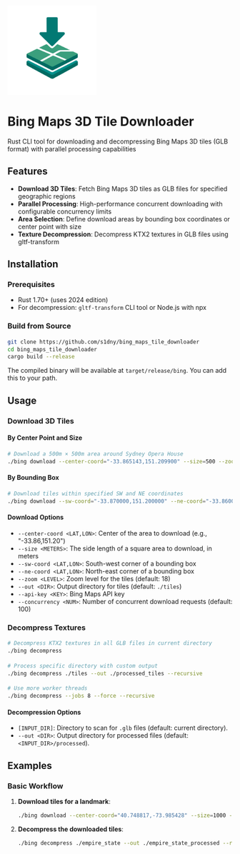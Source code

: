<img src="img/logo.svg" alt="logo" width="200"/>

# Bing Maps 3D Tile Downloader


Rust CLI tool for downloading and decompressing Bing Maps 3D tiles (GLB format) with parallel processing capabilities

## Features

- **Download 3D Tiles**: Fetch Bing Maps 3D tiles as GLB files for specified geographic regions
- **Parallel Processing**: High-performance concurrent downloading with configurable concurrency limits
- **Area Selection**: Define download areas by bounding box coordinates or center point with size
- **Texture Decompression**: Decompress KTX2 textures in GLB files using gltf-transform

## Installation

### Prerequisites

- Rust 1.70+ (uses 2024 edition)
- For decompression: `gltf-transform` CLI tool or Node.js with npx

### Build from Source

```bash
git clone https://github.com/s1dny/bing_maps_tile_downloader
cd bing_maps_tile_downloader
cargo build --release
```

The compiled binary will be available at `target/release/bing`. You can add this to your path.

## Usage

### Download 3D Tiles

#### By Center Point and Size
```bash
# Download a 500m × 500m area around Sydney Opera House
./bing download --center-coord="-33.865143,151.209900" --size=500 --zoom=18 --out=./sydney_tiles
```

#### By Bounding Box
```bash
# Download tiles within specified SW and NE coordinates
./bing download --sw-coord="-33.870000,151.200000" --ne-coord="-33.860000,151.220000" --zoom=18
```

#### Download Options
-   `--center-coord <LAT,LON>`: Center of the area to download (e.g., "-33.86,151.20")
-   `--size <METERS>`: The side length of a square area to download, in meters
-   `--sw-coord <LAT,LON>`: South-west corner of a bounding box
-   `--ne-coord <LAT,LON>`: North-east corner of a bounding box
-   `--zoom <LEVEL>`: Zoom level for the tiles (default: 18)
-   `--out <DIR>`: Output directory for tiles (default: `./tiles`)
-   `--api-key <KEY>`: Bing Maps API key
-   `--concurrency <NUM>`: Number of concurrent download requests (default: 100)

### Decompress Textures

```bash
# Decompress KTX2 textures in all GLB files in current directory
./bing decompress

# Process specific directory with custom output
./bing decompress ./tiles --out ./processed_tiles --recursive

# Use more worker threads
./bing decompress --jobs 8 --force --recursive
```

#### Decompression Options
-   `[INPUT_DIR]`: Directory to scan for `.glb` files (default: current directory).
-   `--out <DIR>`: Output directory for processed files (default: `<INPUT_DIR>/processed`).

## Examples

### Basic Workflow

1. **Download tiles for a landmark**:
   ```bash
   ./bing download --center-coord="40.748817,-73.985428" --size=1000 --zoom=19 --out=./empire_state
   ```

2. **Decompress the downloaded tiles**:
   ```bash
   ./bing decompress ./empire_state --out ./empire_state_processed --recursive
   ```
